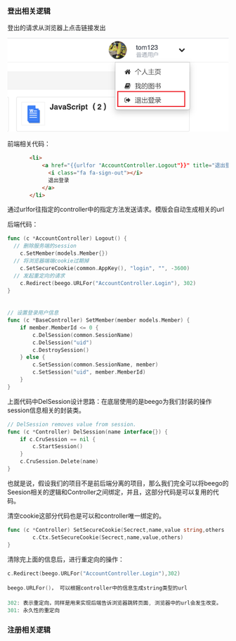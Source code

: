### 登出相关逻辑

登出的请求从浏览器上点击链接发出

![](./image/20.png)



前端相关代码：

```html
       <li>
           <a href="{{urlfor "AccountController.Logout"}}" title="退出登录">
             <i class="fa fa-sign-out"></i>
             退出登录
           </a>
       </li>
```

通过urlfor往指定的controller中的指定方法发送请求。模版会自动生成相关的url

后端代码：

```go
func (c *AccountController) Logout() {
  // 删除服务端的session
	c.SetMember(models.Member{})
  // 将浏览器端端cookie过期掉
	c.SetSecureCookie(common.AppKey(), "login", "", -3600)
  // 发起重定向的请求
	c.Redirect(beego.URLFor("AccountController.Login"), 302)
}


// 设置登录用户信息
func (c *BaseController) SetMember(member models.Member) {
	if member.MemberId <= 0 {
		c.DelSession(common.SessionName)
		c.DelSession("uid")
		c.DestroySession()
	} else {
		c.SetSession(common.SessionName, member)
		c.SetSession("uid", member.MemberId)
	}
}
```

上面代码中DelSession设计思路：在底层使用的是beego为我们封装的操作session信息相关的封装类。

```go
// DelSession removes value from session.
func (c *Controller) DelSession(name interface{}) {
	if c.CruSession == nil {
		c.StartSession()
	}
	c.CruSession.Delete(name)
}

```

也就是说，假设我们的项目不是前后端分离的项目，那么我们完全可以将beego的Seesion相关的逻辑和Controller之间绑定，并且，这部分代码是可以复用的代码。



清空cookie这部分代码也是可以和controller唯一绑定的。

```go
func (c *Controller) SetSecureCookie(Secrect,name,value string,others ...interface{}){
		c.Ctx.SetSecureCookie(Secrect,name,value,others)
}
```

清除完上面的信息后，进行重定向的操作：

```go
c.Redirect(beego.URLFor("AccountController.Login"),302)

beego.URLFor()， 可以根据controller中的信息生成string类型的url

302: 表示重定向，同样是用来实现后端告诉浏览器跳转页面, 浏览器中的url会发生改变。
301: 永久性的重定向
```



### 注册相关逻辑




